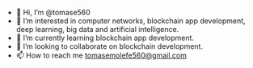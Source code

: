 - 👋 Hi, I’m @tomase560
- 👀 I’m interested in computer networks, blockchain app development, deep learning, big data and artificial intelligence.  
- 🌱 I’m currently learning blockchain app development.
- 💞️ I’m looking to collaborate on blockchain development.
- 📫 How to reach me tomasemolefe560@gmail.com

<!---
tomase560/tomase560 is a ✨ special ✨ repository because its `README.md` (this file) appears on your GitHub profile.
You can click the Preview link to take a look at your changes.
--->
